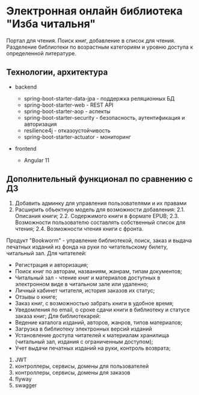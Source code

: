 # Электронная онлайн библиотека "Изба читальня"

Портал для чтения. Поиск книг, добавление в список для чтения. Разделение библиотеки по возрастным категориям и уровню доступа к определенной литературе. 

## Технологии, архитектура

* backend
  - spring-boot-starter-data-jpa - поддержка реляционных БД
  - spring-boot-starter-web - REST API
  - spring-boot-starter-aop - аспекты
  - spring-boot-starter-security - безопасность, аутентификация и авторизация
  - resilience4j - отказоустойчивость
  - spring-boot-starter-actuator - мониторинг

* frontend
  - Angular 11
    
## Дополнительный функционал по сравнению с ДЗ

1. Добавить админку для управления пользователями и их правами
2. Расширить объектную модель для возможности добавления:
   2.1. Описания книги;
   2.2. Содержимого книги в формате EPUB;
   2.3. Возможности пользователю составлять собственный список для чтения; 
   2.4. Возможности чтения книги с фронта.


Продукт "Bookworm" - управление библиотекой, поиск, заказ и выдача печатных изданий из фонда на руки по читательскому билету, читальный зал.
Для читателей:
- Регистрация и авторизация;
- Поиск книг по авторам, названиям, жанрам, типам документов;
- Читальный зал - чтение книг и материалов доступных в электронном виде в читальном зале или удаленно;
- Личный кабинет читателя, история заказов их статус;
- Отзывы о книге;
- Заказ книг, с возможностью забрать книги в удобное время;
- Уведомления по email, о сроке сдачи книги в библиотеку и статусе заказа книг;
  Для библиотекарей:
- Ведение каталога изданий, авторов, жанров, типов материалов;
- Загрузка в библиотеку электронных версий изданий
- Установление доступа читателей к материалам хранилища (читальный зал, издания с ограниченным доступом);
- Учет выдачи печатных изданий на руки, контроль возврата;


1. JWT
2. контроллеры, сервисы, домены для пользователей
3. контроллеры, сервисы, домены для заказов
4. flyway
5. swagger
